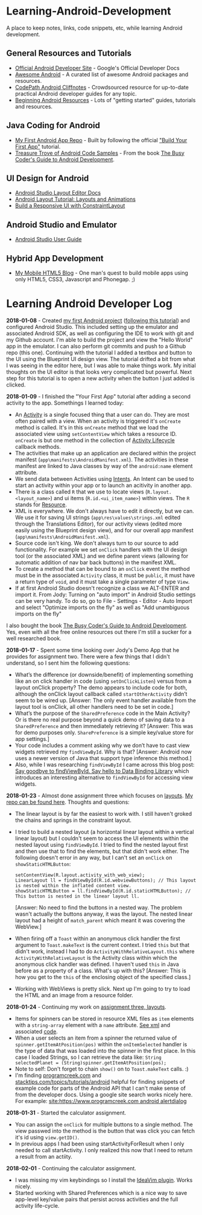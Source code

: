 # Learning-Android-Development
A place to keep notes, links, code snippets, etc, while learning Android development.

## General Resources and Tutorials

* [Official Android Developer Site](https://developer.android.com/index.html) - Google's Official Developer Docs
* [Awesome Android](https://github.com/JStumpp/awesome-android) - A curated list of awesome Android packages and resources.
* [CodePath Android Cliffnotes](https://github.com/codepath/android_guides/wiki) - Crowdsourced resource for up-to-date practical Android developer guides for any topic.
* [Beginning Android Resources](https://github.com/codepath/android_guides/wiki/Beginning-Android-Resources) - Lots of "getting started" guides, tutorials and resources.

## Java Coding for Android

* [My First Android App Repo](https://github.com/StungEye-RRC/First-Android-App/tree/master) - Built by following the official ["Build Your First App"](https://developer.android.com/training/basics/firstapp/index.html) tutorial.
* [Treasure Trove of Android Code Samples](https://github.com/commonsguy/cw-omnibus/) - From the book [The Busy Coder's Guide to Android Development](https://commonsware.com/Android/).

## UI Design for Android

* [Android Studio Layout Editor Docs](https://developer.android.com/studio/write/layout-editor.html)
* [Android Layout Tutorial: Layouts and Animations](https://www.codementor.io/lintonye/android-ui-tutorial-layouts-and-animations-85jkhcblt)
* [Build a Responsive UI with ConstraintLayout](https://developer.android.com/training/constraint-layout/index.html)

## Android Studio and Emulator

* [Android Studio User Guide](https://developer.android.com/studio/intro/index.html)

## Hybrid App Development

* [My Mobile HTML5 Blog](http://mobilehtml5.stungeye.com/) - One man's quest to build mobile apps using only HTML5, CSS3, Javascript and Phonegap. ;)

# Learning Android Developer Log

**2018-01-08** - Created [my first Android project](https://github.com/StungEye-RRC/First-Android-App) ([following this tutorial](https://developer.android.com/training/basics/firstapp/index.html)) and configured Android Studio. This included setting up the emulator and associated Android SDK, as well as configuring the IDE to work with git and my Github account. I'm able to build the project and view the "Hello World" app in the emulator. I can also perform git commits and push to a Github repo (this one). Continuing with the tutorial I added a textbox and button to the UI using the Blueprint UI design view. The tutorial drifted a bit from what I was seeing in the editor here, but I was able to make things work. My initial thoughts on the UI editor is that looks very complicated but powerful. Next step for this tutorial is to open a new activity when the button I just added is clicked.

**2018-01-09** - I finished the "Your First App" tutorial after adding a second activity to the app. Somethings I learned today:

* An [Activity](https://developer.android.com/guide/components/activities/index.html) is a single focused thing that a user can do. They are most often paired with a view. When an activity is triggered it's `onCreate` method is called. It's in this `onCreate` method that we load the associated view using `setContentView` which takes a resource ID. `onCreate` is but one method in the collection of [Activity Lifecycle](https://developer.android.com/guide/components/activities/activity-lifecycle.html) callback methods. 
* The activities that make up an application are declared within the project manifest (`app\manifests\AndroidManifest.xml`). The activities in these manifest are linked to Java classes by way of the `android:name` element attribute. 
* We send data between Activities using [Intents](https://developer.android.com/guide/components/intents-filters.html). An Intent can be used to start an activity within your app or to launch an acitivity in another app.
* There is a class called `R` that we use to locate views (`R.layout.<layout_name>`) and ui items (`R.id.<ui_item_name>`) within views. The `R` stands for [Resource](https://developer.android.com/guide/topics/resources/index.html).
* XML is everywhere. We don't always have to edit it directly, but we can. We use it for saving UI strings (`app\res\values\strings.xml` edited through the Translations Editor), for our activity views (edited more easily using the Blueprint design view), and for our overall app manifest (`app\manifests\AndroidManifest.xml`). 
* Source code isn't king. We don't always turn to our source to add functionality. For example we set `onClick` handlers with the UI design tool (or the associated XML) and we define parent views (allowing for automatic addition of nav bar back buttons) in the manifest XML.
* To create a method that can be bound to an `onClick` event the method must be in the associated `Activity` class, it must be `public`, it must have a return type of `void`, and it must take a single parameter of type `View`.
* If at first Android Studio doesn't recognize a class we ALT-ENTER and import it. From Jody: Turning on "auto import" in Android Studio settings can be very handy. To do so, go to File - Settings - Editor - Auto Import and select "Optimize imports on the fly" as well as "Add unambiguous imports on the fly"
 
I also bought the book [The Busy Coder's Guide to Android Development](https://commonsware.com/Android/). Yes, even with all the free online resources out there I'm still a sucker for a well researched book.

**2018-01-17** - Spent some time looking over Jody's Demo App that he provides for assignment two. There were a few things that I didn't understand, so I sent him the following questions:

*	What’s the difference (or downside/benefit) of implementing something like an on click handler in code (using `setOnClickListen`) versus from a layout onClick property? The demo appears to include code for both, although the onClick layout callback called `startOtherActivity` didn’t seem to be wired up. \[Answer: The only event handler available from the layout tool is onClick, all other handlers need to be set in code.\]
*	What’s the purpose of the `SharedPreference` code in the Main Activity? Or is there no real purpose beyond a quick demo of saving data to a `SharedPreference` and then immediately retrieving it?  \[Answer: This was for demo purposes only. `SharePreference` is a simple key/value store for app settings.\]
*	Your code includes a comment asking why we don’t have to cast view widgets retrieved my `findViewById`. Why is that? \[Answer: Android now uses a newer version of Java that support type inference this method.\]
* Also, while I was researching `findViewById` I came across this blog post: [Say goodbye to findViewById. Say hello to Data Binding Library](https://inthecheesefactory.com/blog/say-goodbye-to-findviewbyid-with-data-binding-library/en) which introduces an interesting alternative to `findViewById` for accessing view widgets.

**2018-01-23** - Almost done assignment three which focuses on [layouts](https://developer.android.com/guide/topics/ui/declaring-layout.html#CommonLayouts). [My repo can be found here](https://github.com/StungEye-RRC/Android-Layout-Practice). Thoughts and questions:

* The linear layout is by far the easiest to work with. I still haven't groked the chains and springs in the constraint layout.
* I tried to build a nested layout (a horizontal linear layout within a vertical linear layout) but I couldn't seem to access the UI elements within the nested layout using `findViewById`. I tried to find the nested layout first and then use that to find the elements, but that didn't work either. The following doesn't error in any way, but I can't set an `onClick` on `showStaticHTMLButton`:

      setContentView(R.layout.activity_with_web_view); 
      LinearLayout ll = findViewById(R.id.webviewButtons); // This layout is nested within the inflated content view.
      showStaticHTMLButton = ll.findViewById(R.id.staticHTMLButton); // This button is nested in the linear layout ll.
  
  \[Answer: No need to find the buttons in a nested way. The problem wasn't actually the buttons anyway, it was the layout. The nested linear layout had a height of `match_parent` which meant it was covering the WebView.\]

* When firing off a `Toast` within an anonymous click handler the first argument to `Toast.makeText` is the current context. I tried `this` but that didn't work, instead I had to do `ActivityWithRelativeLayout.this` where `ActivityWithRelativeLayout` is the Activity class within which the anonymous click handler was defined. I haven't used `this` in Java before as a property of a class. What's up with this? \[Answer: This is how you get to the `this` of the enclosing object of the specified class.\]
* Working with WebViews is pretty slick. Next up I'm going to try to load the HTML and an image from a resource folder.

**2018-01-24** - Continuing my work on [assignment three, layouts](https://github.com/StungEye-RRC/Android-Layout-Practice). 

* Items for spinners can be stored in resource XML files as `item` elements with a `string-array` element with a `name` attribute. [See xml](https://github.com/StungEye-RRC/Android-Layout-Practice/blob/master/app/src/main/res/values/planet_spinner.xml) and associated [code](https://github.com/StungEye-RRC/Android-Layout-Practice/blob/master/app/src/main/java/com/stungeye/assignmentthree_ui/ActivityWithRelativeLayout2.java#L33).
* When a user selects an item from a spinner the returned value of `spinner.getItemAtPosition(pos)` within the `onItemSelected` handler is the type of data that was loaded into the spinner in the first place. In this case I loaded Strings, so I can retrieve the data like: `String selectedPlanet = (String)spinner.getItemAtPosition(pos);`
* Note to self: Don't forget to chain `show()` on to `Toast.makeText` calls. :)
* I'm finding [programcreek.com](https://www.programcreek.com/) and [stacktips.com/topics/tutorials/android](http://stacktips.com/topics/tutorials/android) helpful for finding snippets of example code for parts of the Android API that I can't make sense of from the developer docs. Using a google site search works nicely here. For example: [site:https://www.programcreek.com android alertdialog](https://www.google.com/search?q=site%3Ahttps%3A%2F%2Fwww.programcreek.com+android+alertdialog)

**2018-01-31** - Started the calculator assignment.

* You can assign the `onClick` for multiple buttons to a single method. The view passwed into the method is the button that was click you can fetch it's id using `view.getID()`.
* In previous apps I had been using startActivityForResult when I only needed to call startActivity. I only realized this now that I need to return a result from an actiity.

**2018-02-01** - Continuing the calculator assignment.

* I was missing my vim keybindings so I install the [IdeaVim plugin](https://github.com/JetBrains/ideavim). Works nicely.
* Started working with Shared Preferences which is a nice way to save app-level key/value pairs that persist across activities and the full activity life-cycle.
